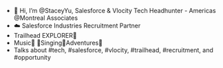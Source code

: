 - 👋 Hi, I’m @StaceyYu, Salesforce & Vlocity Tech Headhunter - Americas @Montreal Associates
- ☁️ Salesforce Industries Recruitment Partner
- Trailhead EXPLORER🔭
- Music🎵 🎼Singing🎤Adventures🔆
- Talks about #tech, #salesforce, #vlocity, #trailhead, #recruitment, and #opportunity


<!---
StaceyYu/StaceyYu is a ✨ special ✨ repository because its `README.md` (this file) appears on your GitHub profile.
You can click the Preview link to take a look at your changes.
--->
